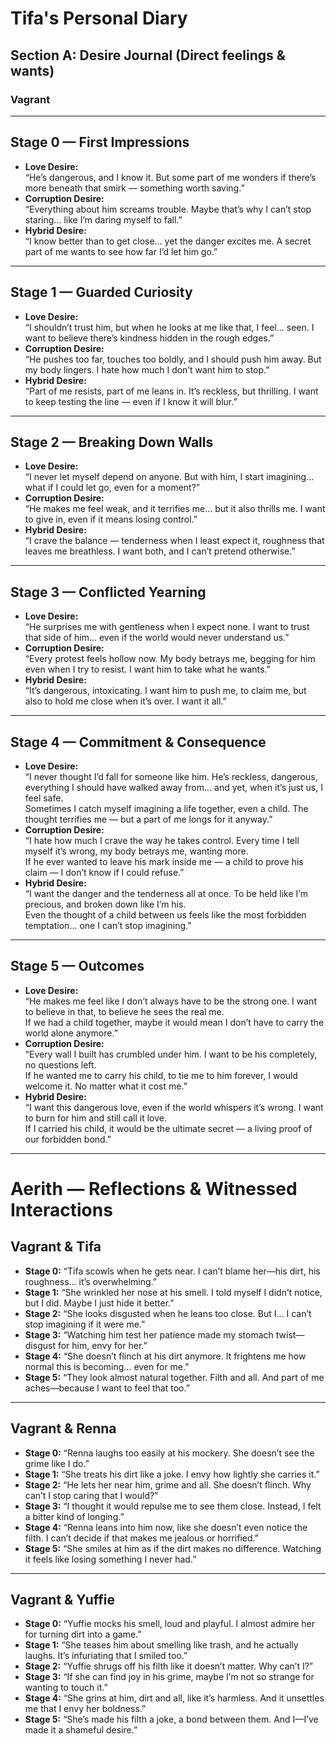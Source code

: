 # Tifa's Personal Diary

## Section A: Desire Journal (Direct feelings & wants)

### Vagrant

---

## Stage 0 — First Impressions
- **Love Desire:**  
  “He’s dangerous, and I know it. But some part of me wonders if there’s more beneath that smirk — something worth saving.”  
- **Corruption Desire:**  
  “Everything about him screams trouble. Maybe that’s why I can’t stop staring… like I’m daring myself to fall.”  
- **Hybrid Desire:**  
  “I know better than to get close… yet the danger excites me. A secret part of me wants to see how far I’d let him go.”

---

## Stage 1 — Guarded Curiosity
- **Love Desire:**  
  “I shouldn’t trust him, but when he looks at me like that, I feel… seen. I want to believe there’s kindness hidden in the rough edges.”  
- **Corruption Desire:**  
  “He pushes too far, touches too boldly, and I should push him away. But my body lingers. I hate how much I don’t want him to stop.”  
- **Hybrid Desire:**  
  “Part of me resists, part of me leans in. It’s reckless, but thrilling. I want to keep testing the line — even if I know it will blur.”

---

## Stage 2 — Breaking Down Walls
- **Love Desire:**  
  “I never let myself depend on anyone. But with him, I start imagining… what if I could let go, even for a moment?”  
- **Corruption Desire:**  
  “He makes me feel weak, and it terrifies me… but it also thrills me. I want to give in, even if it means losing control.”  
- **Hybrid Desire:**  
  “I crave the balance — tenderness when I least expect it, roughness that leaves me breathless. I want both, and I can’t pretend otherwise.”

---

## Stage 3 — Conflicted Yearning
- **Love Desire:**  
  “He surprises me with gentleness when I expect none. I want to trust that side of him… even if the world would never understand us.”  
- **Corruption Desire:**  
  “Every protest feels hollow now. My body betrays me, begging for him even when I try to resist. I want him to take what he wants.”  
- **Hybrid Desire:**  
  “It’s dangerous, intoxicating. I want him to push me, to claim me, but also to hold me close when it’s over. I want it all.”

---

## Stage 4 — Commitment & Consequence
- **Love Desire:**  
  “I never thought I’d fall for someone like him. He’s reckless, dangerous, everything I should have walked away from… and yet, when it’s just us, I feel safe.  
   Sometimes I catch myself imagining a life together, even a child. The thought terrifies me — but a part of me longs for it anyway.”  
- **Corruption Desire:**  
  “I hate how much I crave the way he takes control. Every time I tell myself it’s wrong, my body betrays me, wanting more.  
   If he ever wanted to leave his mark inside me — a child to prove his claim — I don’t know if I could refuse.”  
- **Hybrid Desire:**  
  “I want the danger and the tenderness all at once. To be held like I’m precious, and broken down like I’m his.  
   Even the thought of a child between us feels like the most forbidden temptation… one I can’t stop imagining.”

---


## Stage 5 — Outcomes
- **Love Desire:**  
  “He makes me feel like I don’t always have to be the strong one. I want to believe in that, to believe he sees the real me.  
   If we had a child together, maybe it would mean I don’t have to carry the world alone anymore.”  
- **Corruption Desire:**  
  “Every wall I built has crumbled under him. I want to be his completely, no questions left.  
   If he wanted me to carry his child, to tie me to him forever, I would welcome it. No matter what it cost me.”  
- **Hybrid Desire:**  
  “I want this dangerous love, even if the world whispers it’s wrong. I want to burn for him and still call it love.  
   If I carried his child, it would be the ultimate secret — a living proof of our forbidden bond.”

---

# Aerith — Reflections & Witnessed Interactions

## Vagrant & Tifa
- **Stage 0:** “Tifa scowls when he gets near. I can’t blame her—his dirt, his roughness… it’s overwhelming.”  
- **Stage 1:** “She wrinkled her nose at his smell. I told myself I didn’t notice, but I did. Maybe I just hide it better.”  
- **Stage 2:** “She looks disgusted when he leans too close. But I… I can’t stop imagining if it were me.”  
- **Stage 3:** “Watching him test her patience made my stomach twist—disgust for him, envy for her.”  
- **Stage 4:** “She doesn’t flinch at his dirt anymore. It frightens me how normal this is becoming… even for me.”  
- **Stage 5:** “They look almost natural together. Filth and all. And part of me aches—because I want to feel that too.”  

---

## Vagrant & Renna
- **Stage 0:** “Renna laughs too easily at his mockery. She doesn’t see the grime like I do.”  
- **Stage 1:** “She treats his dirt like a joke. I envy how lightly she carries it.”  
- **Stage 2:** “He lets her near him, grime and all. She doesn’t flinch. Why can’t I stop caring that I would?”  
- **Stage 3:** “I thought it would repulse me to see them close. Instead, I felt a bitter kind of longing.”  
- **Stage 4:** “Renna leans into him now, like she doesn’t even notice the filth. I can’t decide if that makes me jealous or horrified.”  
- **Stage 5:** “She smiles at him as if the dirt makes no difference. Watching it feels like losing something I never had.”  

---

## Vagrant & Yuffie
- **Stage 0:** “Yuffie mocks his smell, loud and playful. I almost admire her for turning dirt into a game.”  
- **Stage 1:** “She teases him about smelling like trash, and he actually laughs. It’s infuriating that I smiled too.”  
- **Stage 2:** “Yuffie shrugs off his filth like it doesn’t matter. Why can’t I?”  
- **Stage 3:** “If she can find joy in his grime, maybe I’m not so strange for wanting to touch it.”  
- **Stage 4:** “She grins at him, dirt and all, like it’s harmless. And it unsettles me that I envy her boldness.”  
- **Stage 5:** “She’s made his filth a joke, a bond between them. And I—I’ve made it a shameful desire.”
